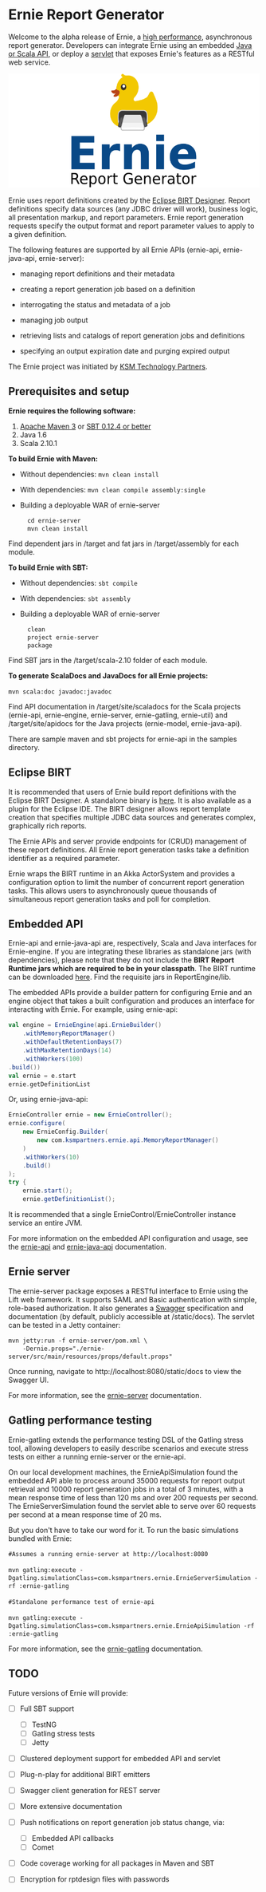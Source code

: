 Ernie Report Generator
============================================
Welcome to the alpha release of Ernie, a [high performance](#gatling-performance-testing-), asynchronous report generator. Developers can integrate Ernie using an embedded [Java or Scala API](#embedded-api-), or deploy a [servlet](#ernie-server-) that exposes Ernie's features as a RESTful web service.

![alt text](ernie-small.png "Ernie Logo")

Ernie uses report definitions created by the [Eclipse BIRT Designer](http://www.eclipse.org/birt/phoenix/intro/intro03.php). Report definitions specify data sources (any JDBC driver will work), business logic, all presentation markup, and report parameters. Ernie report generation requests specify the output format and report parameter values to apply to a given definition. 

 The following features are supported by all Ernie APIs (ernie-api, ernie-java-api, ernie-server):

*	 managing report definitions and their metadata

*	 creating a report generation job based on a definition

*	 interrogating the status and metadata of a job

*	 managing job output

*	 retrieving lists and catalogs of report generation jobs and definitions

*	specifying an output expiration date and purging expired output
	
The Ernie project was initiated by [KSM Technology Partners](http://ksmpartners.com).

Prerequisites and setup <a id="setup"></a>
----------------------
__Ernie requires the following software:__

1. [Apache Maven 3](http://maven.apache.org/) or [SBT 0.12.4 or better](http://www.scala-sbt.org/)
1. Java 1.6
1. Scala 2.10.1

__To build Ernie with Maven:__

* Without dependencies: 
``` mvn clean install ```
* With dependencies: 
``` mvn clean compile assembly:single ```
* Building a deployable WAR of ernie-server

        cd ernie-server
        mvn clean install
        
Find dependent jars in /target and fat jars in /target/assembly for each module.

__To build Ernie with SBT:__

* Without dependencies: 
``` sbt compile ```
* With dependencies:
``` sbt assembly ```
* Building a deployable WAR of ernie-server

        clean
        project ernie-server
        package
        
Find SBT jars in the /target/scala-2.10 folder of each module.

__To generate ScalaDocs and JavaDocs for all Ernie projects:__

``` mvn scala:doc javadoc:javadoc ```

Find API documentation in /target/site/scaladocs for the Scala projects (ernie-api, ernie-engine, ernie-server, ernie-gatling, ernie-util) and /target/site/apidocs for the Java projects (ernie-model, ernie-java-api).

There are sample maven and sbt projects for ernie-api in the samples directory.

Eclipse BIRT
----------------------
It is recommended that users of Ernie build report definitions with the Eclipse BIRT Designer. A standalone binary is [here](http://www.eclipse.org/downloads/download.php?file=/birt/downloads/drops/R-R1-4_3_0-201306131152/birt-rcp-report-designer-4_3_0.zip). It is also available as a plugin for the Eclipse IDE. The BIRT designer allows report template creation that specifies multiple JDBC data sources and generates complex, graphically rich reports.

The Ernie APIs and server provide endpoints for (CRUD) management of these report definitions. All Ernie report generation tasks take a definition identifier as a required parameter. 

Ernie wraps the BIRT runtime in an Akka ActorSystem and provides a configuration option to limit the number of concurrent report generation tasks. This allows users to asynchronously queue thousands of simultaneous report generation tasks and poll for completion.

Embedded API <a id="api"></a>
---------------
Ernie-api and ernie-java-api are, respectively, Scala and Java interfaces for Ernie-engine. If you are integrating these libraries as standalone jars (with dependencies), please note that they do not include the __BIRT Report Runtime jars which are required to be in your classpath__. The BIRT runtime can be downloaded [here](http://download.eclipse.org/birt/downloads/). Find the requisite jars in ReportEngine/lib.

The embedded APIs provide a builder pattern for configuring Ernie and an engine object that takes a built configuration and produces an interface for interacting with Ernie. For example, using ernie-api:

```scala
val engine = ErnieEngine(api.ErnieBuilder()
	.withMemoryReportManager()
	.withDefaultRetentionDays(7)
	.withMaxRetentionDays(14)
	.withWorkers(100)
.build())
val ernie = e.start
ernie.getDefinitionList
```

Or, using ernie-java-api:

```java
ErnieController ernie = new ErnieController();
ernie.configure(
	new ErnieConfig.Builder(
		new com.ksmpartners.ernie.api.MemoryReportManager()
	)
	.withWorkers(10)
	.build()
);
try {
	ernie.start();
	ernie.getDefinitionList();
```

It is recommended that a single ErnieControl/ErnieController instance service an entire JVM. 
	
For more information on the embedded API configuration and usage, see the [ernie-api](ernie-api) and [ernie-java-api](ernie-java-api) documentation.

Ernie server <a id="server"></a>
-------------------------------

The ernie-server package exposes a RESTful interface to Ernie using the Lift web framework. It supports SAML and Basic authentication with simple, role-based authorization. It also generates a [Swagger](https://developers.helloreverb.com/swagger/) specification and documentation (by default, publicly accessible at /static/docs). The servlet can be tested in a Jetty container:

```
mvn jetty:run -f ernie-server/pom.xml \
	-Dernie.props="./ernie-server/src/main/resources/props/default.props"
```

Once running, navigate to http://localhost:8080/static/docs to view the Swagger UI.

For more information, see the [ernie-server](ernie-server) documentation.

Gatling performance testing <a id="gatling"></a>
---------------------------

Ernie-gatling extends the performance testing DSL of the Gatling stress tool, allowing developers to easily describe scenarios and execute stress tests on either a running ernie-server or the ernie-api. 

On our local development machines, the ErnieApiSimulation found the embedded API able to process around 35000 requests for report output retrieval and 10000 report generation jobs in a total of 3 minutes, with a mean response time of less than 120 ms and over 200 requests per second. The ErnieServerSimulation found the servlet able to serve over 60 requests per second at a mean response time of 20 ms. 

But you don't have to take our word for it. To run the basic simulations bundled with Ernie:

```
#Assumes a running ernie-server at http://localhost:8080

mvn gatling:execute -Dgatling.simulationClass=com.ksmpartners.ernie.ErnieServerSimulation -rf :ernie-gatling

#Standalone performance test of ernie-api

mvn gatling:execute -Dgatling.simulationClass=com.ksmpartners.ernie.ErnieApiSimulation -rf :ernie-gatling

``` 

For more information, see the [ernie-gatling](ernie-gatling) documentation.

TODO
------------------------
Future versions of Ernie will provide:

- [ ] Full SBT support
	- [ ] TestNG
	- [ ] Gatling stress tests
	- [ ] Jetty 
- [ ] Clustered deployment support for embedded API and servlet
- [ ] Plug-n-play for additional BIRT emitters
- [ ] Swagger client generation for REST server
- [ ] More extensive documentation
- [ ] Push notifications on report generation job status change, via:
	- [ ] Embedded API callbacks
	- [ ] Comet
- [ ] Code coverage working for all packages in Maven and SBT
- [ ] Encryption for rptdesign files with passwords

